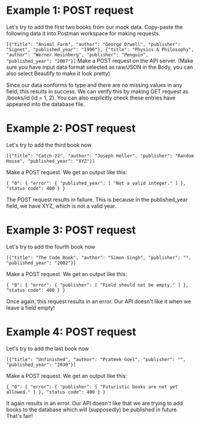 # Example 1: POST request

Let's try to add the first two books from our mock data. Copy-paste the following data it into Postman workspace for making requests.

`
[{"title": "Animal Farm", "author": "George Orwell", "publisher": "Signet", "published_year": "1996"},
 {"title": "Physics & Philosophy", "author": "Werner Hesinberg", "publisher": "Penguin", "published_year": "2007"}]
`
Make a POST request on the API server. (Make sure you have input data format selected as raw/JSON in the Body, you can also select Beautify to make it look pretty)

Since our data conforms to type and there are no missing values in any field, this results in success. We can verify this by making GET request as /books/id (id = 1, 2). You can also explicitly check these entries have appeared into the database file.

# Example 2: POST request

Let's try to add the third book now

`[{"title": "Catch-22", "author": "Joseph Heller", "publisher": "Random House", "published_year": "XYZ"}]`

Make a POST request. We get an output like this:

`
{
    "0": {
        "error": {
            "published_year": [
                "Not a valid integer."
            ]
        },
        "status code": 400
    }
}
`

The POST request results in failure. This is because in the published_year field, we have XYZ, which is not a valid year.

# Example 3: POST request 

Let's try to add the fourth book now

`[{"title": "The Code Book", "author": "Simon Singh", "publisher": "", "published_year": "2002"}]`

Make a POST request. We get an output like this:

`
{
    "0": {
        "error": {
            "publisher": [
                "Field should not be empty."
            ]
        },
        "status code": 400
    }
}
`

Once again, this request results in an error. Our API doesn't like it when we leave a field empty! 

# Example 4: POST request 

Let's try to add the last book now

`[{"title": "Unfinished", "author": "Prateek Goel", "publisher": "", "published_year": "2030"}]`

Make a POST request. We get an output like this:

`
{
    "0": {
        "error": {
            "publisher": [
				"Futuristic books are not yet allowed."
            ]
        },
        "status code": 400
    }
}
`

It again results in an error. Our API doesn't like that we are trying to add books to the database which will (supposedly) be published in future. That's fair! 
